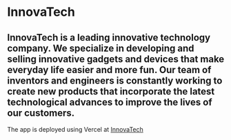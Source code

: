 # InnovaTech
## InnovaTech is a leading innovative technology company. We specialize in developing and selling innovative gadgets and devices that make everyday life easier and more fun. Our team of inventors and engineers is constantly working to create new products that incorporate the latest technological advances to improve the lives of our customers.

The app is deployed using Vercel at [InnovaTech](https://innovatech-ten.vercel.app/)


